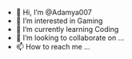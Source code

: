- 👋 Hi, I’m @Adamya007
- 👀 I’m interested in Gaming
- 🌱 I’m currently learning Coding
- 💞️ I’m looking to collaborate on ...
- 📫 How to reach me ...

<!---
Adamya007/Adamya007 is a ✨ special ✨ repository because its `README.md` (this file) appears on your GitHub profile.
You can click the Preview link to take a look at your changes.
--->
